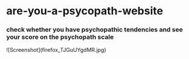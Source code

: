 # are-you-a-psycopath-website
<h3><b>check whether you have psychopathic tendencies and see your score on the psychopath scale</b></h3>
![Screenshot](firefox_TJGuUYgdMR.jpg)
